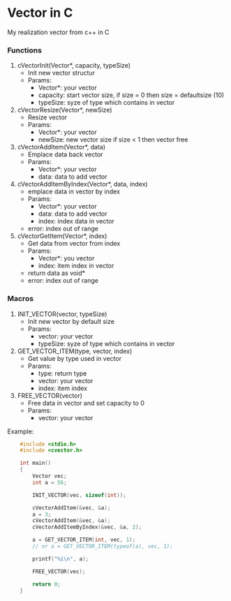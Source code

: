 # Vector in C
My realization vector from c++ in C

### Functions
1. cVectorInit(Vector*, capacity, typeSize)
   * Init new vector structur
   * Params:
      * Vector*: your vector
      * capacity: start vector size, if size = 0 then size = defaultsize (10)
      * typeSize: syze of type which contains in vector
2. cVectorResize(Vector*, newSize)
   * Resize vector
   * Params:
      * Vector*: your vector
      * newSize: new vector size if size < 1 then vector free
3. cVectorAddItem(Vector*, data)
   * Emplace data back vector
   * Params:
      * Vector*: your vector
      * data: data to add vector
4. cVectorAddItemByIndex(Vector*, data, index)
   * emplace data in vector by index
   * Params:
     * Vector*: your vector
     * data: data to add vector
     * index: index data in vector
   * error: index out of range
5. cVectorGetItem(Vector*, index)
   * Get data from vector from index
   * Params:
     * Vector*: you vector
     * index: item index in vector
   * return data as void*
   * error: index out of range

### Macros
1. INIT_VECTOR(vector, typeSize)
   * Init new vector by default size
   * Params:
     * vector: your vector
     * typeSize: syze of type which contains in vector
2. GET_VECTOR_ITEM(type, vector, index)
   * Get value by type used in vector
   * Params:
     * type: return type
     * vector: your vector
     * index: item index 
3. FREE_VECTOR(vector)
   * Free data in vector and set capacity to 0
   * Params:
     * vector: your vector

Example:
```c
    #include <stdio.h>
    #include <cvector.h>

    int main()
    {
        Vector vec;
        int a = 56;

        INIT_VECTOR(vec, sizeof(int));

        cVectorAddItem(&vec, &a);
        a = 3;
        cVectorAddItem(&vec, &a);
        cVectorAddItemByIndex(&vec, &a, 2);

        a = GET_VECTOR_ITEM(int, vec, 1); 
        // or a = GET_VECTOR_ITEM(typeof(a), vec, 1);

        printf("%i\n", a);

        FREE_VECTOR(vec);

        return 0;
    }
```

